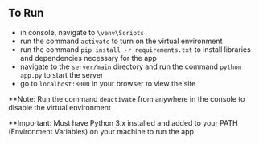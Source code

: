 ## To Run

- in console, navigate to `\venv\Scripts`
- run the command `activate` to turn on the virtual environment
- run the command `pip install -r requirements.txt` to install libraries and dependencies necessary for the app
- navigate to the `server/main` directory and run the command `python app.py` to start the server
- go to `localhost:8000` in your browser to view the site

**Note: Run the command `deactivate` from anywhere in the console to disable the virtual environment

**Important: Must have Python 3.x installed and added to your PATH (Environment Variables) on your machine to run the app
